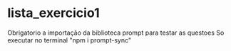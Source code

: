 # lista_exercicio1

Obrigatorio a importação da biblioteca prompt para testar as questoes 
So executar no terminal "npm i prompt-sync"
